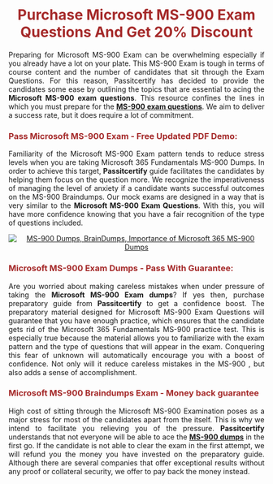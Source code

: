 <meta CHARSET="UTF-8"/>
<h1 style="color:brown;text-align:center;">Purchase Microsoft MS-900 Exam Questions And Get 20% Discount</h1>

<p style="text-align:justify">Preparing for Microsoft  MS-900 Exam can be overwhelming especially if you already have a lot on your plate. This MS-900 Exam is tough in terms of course content and the number of candidates that sit through the Exam Questions. For this reason, Passitcertify has decided to provide the candidates some ease by outlining the topics that are essential to acing the <strong>Microsoft MS-900 exam questions</strong>. This resource confines the lines in which you must prepare for the <a href="https://www.passitcertify.com/microsoft/ms-900-questions.html"><strong> MS-900 exam questions</strong></a>. We aim to deliver a success rate, but it does require a lot of commitment.</p>

<h3 style="color:brown;text-align:left;">Pass Microsoft MS-900 Exam - Free Updated PDF Demo:</h3>

<p style="text-align:justify">Familiarity of the Microsoft MS-900 Exam pattern tends to reduce stress levels when you are taking Microsoft 365 Fundamentals MS-900 Dumps. In order to achieve this target, <strong>Passitcertify</strong> guide facilitates the candidates by helping them focus on the question more. We recognize the imperativeness of managing the level of anxiety if a candidate wants successful outcomes on the MS-900 Braindumps. Our mock exams are designed in a way that is very similar to the <strong>Microsoft MS-900 Exam Questions</strong>. With this, you will have more confidence knowing that you have a fair recognition of the type of questions included.</p>

<p style="text-align: center;"><a href="https://www.passitcertify.com/microsoft/ms-900-questions.html" rel="NOFOLLOW"><img alt="MS-900 Dumps, BrainDumps, Importance of Microsoft 365 MS-900 Dumps" src="https://bit.ly/2ToUvun" /></a></p>

<h3 style="color:brown;text-align:left;">Microsoft MS-900 Exam Dumps - Pass With Guarantee:</h3>

<p style="text-align:justify">Are you worried about making careless mistakes when under pressure of taking the <strong>Microsoft MS-900 Exam dumps</strong>? If yes then, purchase preparatory guide from <strong>Passitcertify</strong> to get a confidence boost. The preparatory material designed for Microsoft MS-900 Exam Questions will guarantee that you have enough practice, which ensures that the candidate gets rid of the Microsoft 365 Fundamentals MS-900 practice test. This is especially true because the material allows you to familiarize with the exam pattern and the type of questions that will appear in the exam. Conquering this fear of unknown will automatically encourage you with a boost of confidence. Not only will it reduce careless mistakes in the MS-900 , but also adds a sense of accomplishment.</p>

<h3 style="color:brown;text-align:left;">Microsoft MS-900 Braindumps Exam - Money back guarantee</h3>

<p style="text-align:justify">High cost of sitting through the Microsoft MS-900 Examination poses as a major stress for most of the candidates apart from the  itself. This is why we intend to facilitate you relieving you of the pressure. <strong>Passitcertify</strong> understands that not everyone will be able to ace the <strong><a href="https://www.passitcertify.com/microsoft/ms-900-questions.html">MS-900 dumps</a></strong> in the first go. If the candidate is not able to clear the exam in the first attempt, we will refund you the money you have invested on the preparatory guide. Although there are several companies that offer exceptional results without any proof or collateral security, we offer to pay back the money instead.</p>
